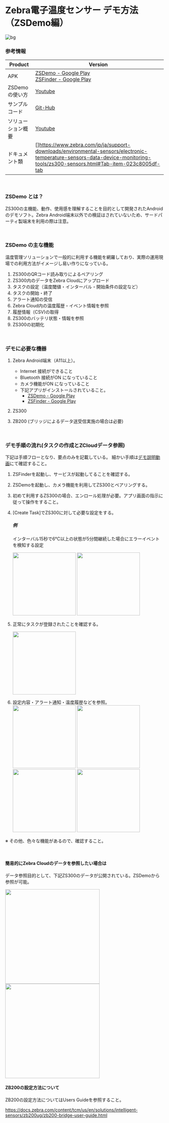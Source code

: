 # Zebra電子温度センサー デモ方法（ZSDemo編）

![bg](https://manuals.plus/wp-content/uploads/2024/01/ZEBRA-ZS300-Electronic-Sensors-Solution-Smarter-IMAGE-5.png)

### 参考情報

| Product            | Version                                                                                                                                                                                    |
| ------------------ | ------------------------------------------------------------------------------------------------------------------------------------------------------------------------------------------ |
| APK                | [ZSDemo - Google Play](https://play.google.com/store/apps/details?id=com.zebra.zsdemo)<br /> [ZSFinder - Google Play](https://play.google.com/store/apps/details?id=com.zebra.zsfinder&hl=en_US) |
| ZSDemoの使い方     | [Youtube](https://www.youtube.com/watch?v=SpthDtwNBvs)                                                                                                                                        |
| サンプルコード     | [Git-Hub](https://github.com/ZebraDevs/Electronic_Temperature_Sensors-ZSDemo)                                                                                                                 |
| ソリューション概要 | [Youtube](https://github.com/ZebraDevs/Electronic_Temperature_Sensors-ZSDemo)                                                                                                                 |
| ドキュメント類 | []https://www.zebra.com/jp/ja/support-downloads/environmental-sensors/electronic-temperature-sensors-data-device-monitoring-tools/zs300-sensors.html#Tab-item-023c8005df-tab |

<br />

### ZSDemo とは？

ZS300の主機能、動作、使用感を理解することを目的として開発されたAndroidのデモソフト。Zebra Android端末以外での検証はされていないため、サードパーティ製端末を利用の際は注意。

<br />

### ZSDemo の主な機能

温度管理ソリューションで一般的に利用する機能を網羅しており、実際の運用現場での利用方法がイメージし易い作りになっている。

1. ZS300のQRコード読み取りによるペアリング
2. ZS300内のデータをZebra Cloudにアップロード
3. タスクの設定（温度閾値・インターバル・開始条件の設定など）
4. タスクの開始・終了
5. アラート通知の受信
6. Zebra Cloud内の温度履歴・イベント情報を参照
7. 履歴情報（CSV)の取得
8. ZS300のバッテリ状態・情報を参照
9. ZS300の初期化

<br />

### デモに必要な機器

1. Zebra Android端末（A11以上）。

   - Internet 接続ができること
   - Bluetooth 接続がON になっていること
   - カメラ機能がON になっていること
   - 下記アプリがインストールされていること。
     - [ZSDemo - Google Play](https://play.google.com/store/apps/details?id=com.zebra.zsdemo)
     - [ZSFinder - Google Play](https://play.google.com/store/apps/details?id=com.zebra.zsfinder&hl=en_US)
2. ZS300
3. ZB200 (ブリッジによるデータ送受信実施の場合は必要)

<br />

### デモ手順の流れ(タスクの作成とZCloudデータ参照)

下記は手順フローとなり、要点のみを記載している。
細かい手順は[デモ説明動画](https://www.youtube.com/watch?v=SpthDtwNBvs)にて確認すること。

1. ZSFinderを起動し、サービスが起動してることを確認する。
2. ZSDemoを起動し、カメラ機能を利用してZS300とペアリングする。
3. 初めて利用するZS300の場合、エンロール処理が必要。アプリ画面の指示に従って操作をすること。
4. [Create Task]でZS300に対して必要な設定をする。

   ##### 例
   インターバル15秒で6℃以上の状態が5分間継続した場合にエラーイベントを検知する設定

   <img width="200" src="image/demo-guide/1723105227650.png">    <img width="200" src="image/demo-guide/1723105414533.png">

1. 正常にタスクが登録されたことを確認する。

    <img width="200" src="image/demo-guide/1723105641992.png">

1. 設定内容・アラート通知・温度履歴などを参照。
    <img width="200" src="image/demo-guide/1723106040853.png"> <img width="200" src="image/demo-guide/1723106074584.png"> <img width="200" src="image/demo-guide/1723106250597.png"> <img width="200" src="image/demo-guide/1723106266348.png">

※ その他、色々な機能があるので、確認すること。

<br />

#### 簡易的にZebra Cloudのデータを参照したい場合は

データ参照目的として、下記ZS300のデータが公開されている。ZSDemoから参照が可能。

<img width="300" src="image/demo-guide/1723104238377.png"> 
<img width="300" src="image/demo-guide/1723104249813.png">

<br />

#### ZB200の設定方法について

ZB200の設定方法についてはUsers Guideを参照すること。

https://docs.zebra.com/content/tcm/us/en/solutions/intelligent-sensors/zb200ug/zb200-bridge-user-guide.html
